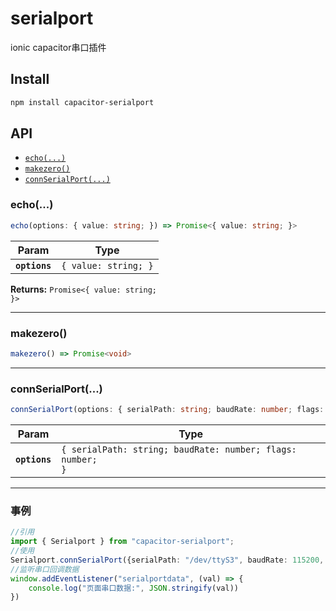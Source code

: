 # serialport

ionic capacitor串口插件

## Install

```bash
npm install capacitor-serialport
```

## API

<docgen-index>

* [`echo(...)`](#echo)
* [`makezero()`](#makezero)
* [`connSerialPort(...)`](#connserialport)

</docgen-index>

<docgen-api>
<!--Update the source file JSDoc comments and rerun docgen to update the docs below-->

### echo(...)

```typescript
echo(options: { value: string; }) => Promise<{ value: string; }>
```

| Param         | Type                            |
| ------------- | ------------------------------- |
| **`options`** | <code>{ value: string; }</code> |

**Returns:** <code>Promise&lt;{ value: string; }&gt;</code>

--------------------


### makezero()

```typescript
makezero() => Promise<void>
```

--------------------


### connSerialPort(...)

```typescript
connSerialPort(options: { serialPath: string; baudRate: number; flags: number; }) => Promise<void>
```

| Param         | Type                                                                  |
| ------------- | --------------------------------------------------------------------- |
| **`options`** | <code>{ serialPath: string; baudRate: number; flags: number; }</code> |

--------------------

### 事例
```typescript
//引用
import { Serialport } from "capacitor-serialport";
//使用
Serialport.connSerialPort({serialPath: "/dev/ttyS3", baudRate: 115200, flags: 0})
//监听串口回调数据
window.addEventListener("serialportdata", (val) => {
    console.log("页面串口数据:", JSON.stringify(val))
})
```

</docgen-api>
